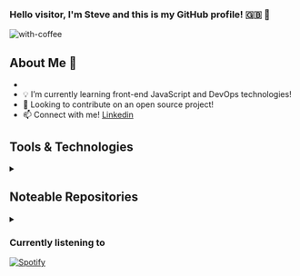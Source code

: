 ### Hello visitor, I'm Steve and this is my GitHub profile! 🇬🇧 👋
![with-coffee](https://img.shields.io/badge/made%20with-%E2%98%95%EF%B8%8F%20coffee-yellow.svg)

## About Me 🧑
- 
- 💡 I’m currently learning front-end JavaScript and DevOps technologies! 
- 🔎 Looking to contribute on an open source project!
- 📫 Connect with me!  [Linkedin](https://img.shields.io/badge/linked-in-369?style=flat-square&logo=linkedin&logoColor=white&color=blue)

## Tools & Technologies
<details>

  <summary></summary>

  <img align="left" alt="Visual Studio Code" width="26px" src="https://raw.githubusercontent.com/github/explore/80688e429a7d4ef2fca1e82350fe8e3517d3494d/topics/visual-studio-code/visual-studio-code.png" /> Visual Studio Code

  <img align="left" alt="HTML5" width="26px" src="https://raw.githubusercontent.com/github/explore/80688e429a7d4ef2fca1e82350fe8e3517d3494d/topics/html/html.png" /> HTML5

  <img align="left" alt="CSS3" width="26px" src="https://raw.githubusercontent.com/github/explore/80688e429a7d4ef2fca1e82350fe8e3517d3494d/topics/css/css.png" /> CSS3

  <img align="left" alt="JavaScript" width="26px" src="https://raw.githubusercontent.com/github/explore/80688e429a7d4ef2fca1e82350fe8e3517d3494d/topics/javascript/javascript.png" /> JavaScript

  <img align="left" alt="React" width="26px" src="https://raw.githubusercontent.com/github/explore/80688e429a7d4ef2fca1e82350fe8e3517d3494d/topics/react/react.png" /> React

  <img align="left" alt="MySQL" width="26px" src="https://raw.githubusercontent.com/github/explore/80688e429a7d4ef2fca1e82350fe8e3517d3494d/topics/mysql/mysql.png" /> MySQL

  <img align="left" alt="GitHub" width="26px" src="https://raw.githubusercontent.com/github/explore/78df643247d429f6cc873026c0622819ad797942/topics/github/github.png" /> Git Version Control (GitHub, BitBucket)

  <img align="left" alt="Terminal" width="26px" src="https://raw.githubusercontent.com/github/explore/80688e429a7d4ef2fca1e82350fe8e3517d3494d/topics/terminal/terminal.png" /> Powershell + Bash scripting

  <img align="left" alt="Amazon Web Services" width="26px" src="https://upload.wikimedia.org/wikipedia/commons/thumb/9/93/Amazon_Web_Services_Logo.svg/1280px-Amazon_Web_Services_Logo.svg.png" /> AWS

  <img align="left" alt="Kubernetes" width="26px" src="https://www.itopstimes.com/wp-content/uploads/2019/12/favicon-490x490.png" /> Kubernetes (K8s)

  <img align="left" alt="Docker" width="26px" src="https://www.clipartmax.com/png/middle/146-1469802_logo-logo-docker.png" /> Docker + Docker Swarm

  <img align="left" alt="Google Cloud Platform" width="26px" src="https://cloud.google.com/images/social-icon-google-cloud-1200-630.png" /> GCP

  <img align="left" alt="Terraform" width="26px" src="https://i.pinimg.com/originals/28/ec/74/28ec7440a57536eebad2931517aa1cce.png" /> Terraform

</details>

## Noteable Repositories
<details>
  <summary></summary>

  **If you wish to learn more details about each repo, they all come with documentation**

  #### [smtbore/Discord-SkrubBot](https://github.com/smtbore/Discord-SkrubBot)
  > A discord bot that I built in C# for a small community server I was part of. When this was created, I was very new to programming and helped me to develop my C# skills in the event-driven programming paradigm

  #### [smtbore/terraform](https://github.com/smtbore/terraform)
  > This repository contains a variety of terraform projects that generate cloud-based infrastuctures on AWS of varying complexities that I created to develop my Infrastructure as Code (IaC) skills

  #### [smtbore/Strat-Roulette](https://github.com/smtbore/Strat-Roulette)
  > This is a full-stack application that I built in python (Flask framework). The project helped me to learn DevOps technologies. The application produces strategys for the popular tactical FPS game Counter-Strike: Global Offensive

  #### [smtbore/Group-Project-Angular-PetClinic](https://github.com/smtbore/Group-Project-Angular-PetClinic)
  > Based upon a prexisting Angular full-stack application, I participated as part of an agile scrum team to use DevOps technologies to deploy the application on AWS using Kubernetes. A full CI pipeline was incorporated along with terraform IaS to provision the AWS based resources

  #### [smtbore/Outgoing-Bills](https://github.com/smtbore/Outgoing-Bills)
  > A full-stack application made in Python (Flask framework) deployed to GCP. The application tracks transactions, dividing them up into incoming and outgoing transactions, storing the values in an SQL database. A login system is also incorporated
  <br>
  There are other repositories that are public not included on this list. Feel free to browse the code and docs within each!
 
</details>

### Currently listening to
[![Spotify](https://novatorem.smtbore.vercel.app/api/spotify)](https://open.spotify.com/user/steven83stamford)



[linkedin]: https://www.linkedin.com/in/stevenbore/
